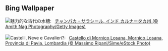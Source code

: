 ## Bing Wallpaper
![](https://www.bing.com/th?id=OHR.ChampakaSarasi_JA-JP0008600806_UHD.jpg&w=1000)魅力的な古代の水槽:&nbsp;&ensp;[チャンパカ・サラシール, インド カルナータカ州 (© Amith Nag Photography/Getty Images)](https://www.bing.com/th?id=OHR.ChampakaSarasi_JA-JP0008600806_UHD.jpg)
<br><br/>
![](https://www.bing.com/th?id=OHR.BattagliaDiPavia_IT-IT9266388577_UHD.jpg&w=1000)Castelli, Neve e Cavalieri?:&nbsp;&ensp;[Castello di Mornico Losana, Mornico Losana, Provincia di Pavia, Lombardia (© Massimo Ripani/Sime/eStock Photo)](https://www.bing.com/th?id=OHR.BattagliaDiPavia_IT-IT9266388577_UHD.jpg)
<br><br/>
